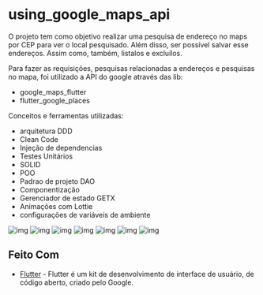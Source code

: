 # using_google_maps_api


O projeto tem como objetivo realizar uma pesquisa de endereço no maps por CEP para ver o local pesquisado. Além disso, ser possível salvar esse endereços. Assim como, também, listalos e excluílos.

Para fazer as requisições, pesquisas relacionadas a endereços e pesquisas no mapa, foi utilizado a API do google através das lib:

- google_maps_flutter
- flutter_google_places



Conceitos e ferramentas utilizadas:

- arquitetura DDD
- Clean Code
- Injeção de dependencias
- Testes Unitários
- SOLID
- POO
- Padrao de projeto DAO
- Componentização
- Gerenciador de estado GETX
- Animações com Lottie
- configurações de variáveis de ambiente


![img](https://github.com/Kilder-M/using_google_maps_api/blob/main/assets/prints/lista_endere%C3%A7os.png)
![img](https://github.com/Kilder-M/using_google_maps_api/blob/main/assets/prints/dialog_excluir.png)
![img](https://github.com/Kilder-M/using_google_maps_api/blob/main/assets/prints/endere%C3%A7o_exclu%C3%ADdo_com_sucesso.png)
![img](https://github.com/Kilder-M/using_google_maps_api/blob/main/assets/prints/mapa%20inicial.png)
![img](https://github.com/Kilder-M/using_google_maps_api/blob/main/assets/prints/pesquisa.png)
![img](https://github.com/Kilder-M/using_google_maps_api/blob/main/assets/prints/buttom_container.png)
![img](https://github.com/Kilder-M/using_google_maps_api/blob/main/assets/prints/Endereço%20salvo.png)

## Feito Com

* [Flutter](https://flutter.dev/) - Flutter é um kit de desenvolvimento de interface de usuário, de código aberto, criado pelo Google.
